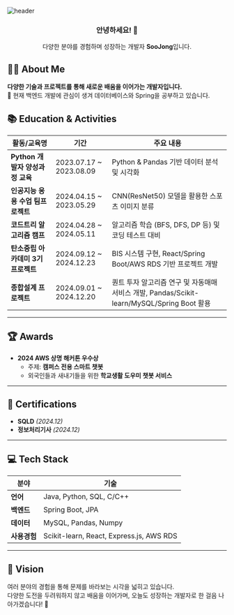 ![header](https://capsule-render.vercel.app/api?type=waving&color=2E8B57&height=150&section=header&text=Welcome!&fontSize=45&fontColor=ffffff)



<h3 align="Center">안녕하세요! 👋</h3>
<p align="Center">
    다양한 분야를 경험하며 성장하는 개발자 <b>SooJong</b>입니다.
</p>


## **👨‍💻 About Me**
**다양한 기술과 프로젝트를 통해 새로운 배움을 이어가는 개발자입니다.**  
🌱 현재 백엔드 개발에 관심이 생겨 데이터베이스와 Spring을 공부하고 있습니다.


## **📚 Education & Activities**
| 활동/교육명                             | 기간                     | 주요 내용                                                                 |
|----------------------------------------|--------------------------|--------------------------------------------------------------------------|
| **Python 개발자 양성과정 교육**         | 2023.07.17 ~ 2023.08.09 | Python & Pandas 기반 데이터 분석 및 시각화                        |
| **인공지능 응용 수업 팀프로젝트**         | 2024.04.15 ~ 2023.05.29 | CNN(ResNet50) 모델을 활용한 스포츠 이미지 분류                       |
| **코드트리 알고리즘 캠프**         | 2024.04.28 ~ 2024.05.11 | 알고리즘 학습 (BFS, DFS, DP 등) 및 코딩 테스트 대비                       |
| **탄소중립 아카데미 3기 프로젝트**      | 2024.09.12 ~ 2024.12.23 | BIS 시스템 구현, React/Spring Boot/AWS RDS 기반 프로젝트 개발              |
| **종합설계 프로젝트**                  | 2024.09.01 ~ 2024.12.20 | 퀀트 투자 알고리즘 연구 및 자동매매 서비스 개발, Pandas/Scikit-learn/MySQL/Spring Boot 활용       |


---

## **🏆 Awards**
- **2024 AWS 상명 해커톤 우수상**  
   - 주제: **캠퍼스 전용 스마트 챗봇**  
   - 외국인들과 새내기들을 위한 **학교생활 도우미 챗봇 서비스**  

---

## **🔖 Certifications**
- **SQLD** *(2024.12)*  
- **정보처리기사** *(2024.12)* 
---

## **💻 Tech Stack**
| **분야**     | **기술**                                      |
|--------------|---------------------------------------------|
| **언어**     | Java, Python, SQL, C/C++                                |
| **백엔드**   | Spring Boot, JPA                            |
| **데이터**   | MySQL, Pandas, Numpy               |
| **사용경험**     | Scikit-learn, React, Express.js, AWS RDS                       |

---

## **🚀 Vision**
여러 분야의 경험을 통해 문제를 바라보는 시각을 넓히고 있습니다.  
다양한 도전을 두려워하지 않고 배움을 이어가며,
오늘도 성장하는 개발자로 한 걸음 나아가겠습니다! 🌟


<!--
**paulyu8868/paulyu8868** is a ✨ _special_ ✨ repository because its `README.md` (this file) appears on your GitHub profile.

Here are some ideas to get you started:

- 🔭 I’m currently working on ...
- 🌱 I’m currently learning ...
- 👯 I’m looking to collaborate on ...
- 🤔 I’m looking for help with ...
- 💬 Ask me about ...
- 📫 How to reach me: ...
- 😄 Pronouns: ...
- ⚡ Fun fact: ...
-->
